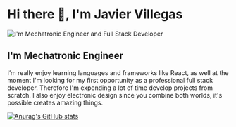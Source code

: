 # Hi there 👋,  I'm Javier Villegas
![I'm Mechatronic Engineer and Full Stack Developer](https://i.imgur.com/7MfeeSS.pnganner.png)
## I'm Mechatronic Engineer

I’m really enjoy learning languages and frameworks like React, as well at the moment I'm looking for my first opportunity as a professional full stack developer. Therefore I'm expending a lot of time develop projects from scratch. I also enjoy electronic design since you combine both worlds, it's possible creates amazing things.

[![Anurag's GitHub stats](https://github-readme-stats.vercel.app/api?username=javillegasna)](https://github.com/anuraghazra/github-readme-stats)